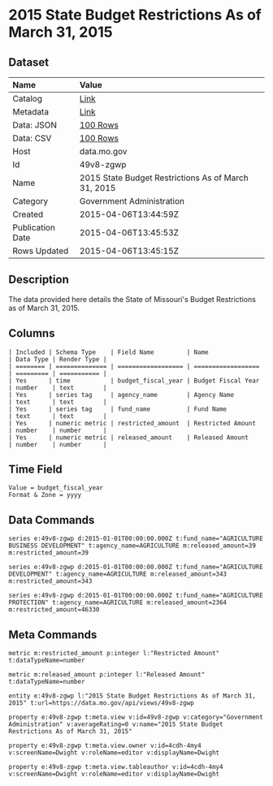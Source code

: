 # 2015 State Budget Restrictions As of March 31, 2015

## Dataset

| Name | Value |
| :--- | :---- |
| Catalog | [Link](https://catalog.data.gov/dataset/2015-state-budget-restrictions-as-of-march-31-2015) |
| Metadata | [Link](https://data.mo.gov/api/views/49v8-zgwp) |
| Data: JSON | [100 Rows](https://data.mo.gov/api/views/49v8-zgwp/rows.json?max_rows=100) |
| Data: CSV | [100 Rows](https://data.mo.gov/api/views/49v8-zgwp/rows.csv?max_rows=100) |
| Host | data.mo.gov |
| Id | 49v8-zgwp |
| Name | 2015 State Budget Restrictions As of March 31, 2015 |
| Category | Government Administration |
| Created | 2015-04-06T13:44:59Z |
| Publication Date | 2015-04-06T13:45:53Z |
| Rows Updated | 2015-04-06T13:45:15Z |

## Description

The data provided here details the State of Missouri's Budget Restrictions as of March 31, 2015.

## Columns

```ls
| Included | Schema Type    | Field Name         | Name               | Data Type | Render Type |
| ======== | ============== | ================== | ================== | ========= | =========== |
| Yes      | time           | budget_fiscal_year | Budget Fiscal Year | number    | text        |
| Yes      | series tag     | agency_name        | Agency Name        | text      | text        |
| Yes      | series tag     | fund_name          | Fund Name          | text      | text        |
| Yes      | numeric metric | restricted_amount  | Restricted Amount  | number    | number      |
| Yes      | numeric metric | released_amount    | Released Amount    | number    | number      |
```

## Time Field

```ls
Value = budget_fiscal_year
Format & Zone = yyyy
```

## Data Commands

```ls
series e:49v8-zgwp d:2015-01-01T00:00:00.000Z t:fund_name="AGRICULTURE BUSINESS DEVELOPMENT" t:agency_name=AGRICULTURE m:released_amount=39 m:restricted_amount=39

series e:49v8-zgwp d:2015-01-01T00:00:00.000Z t:fund_name="AGRICULTURE DEVELOPMENT" t:agency_name=AGRICULTURE m:released_amount=343 m:restricted_amount=343

series e:49v8-zgwp d:2015-01-01T00:00:00.000Z t:fund_name="AGRICULTURE PROTECTION" t:agency_name=AGRICULTURE m:released_amount=2364 m:restricted_amount=46330
```

## Meta Commands

```ls
metric m:restricted_amount p:integer l:"Restricted Amount" t:dataTypeName=number

metric m:released_amount p:integer l:"Released Amount" t:dataTypeName=number

entity e:49v8-zgwp l:"2015 State Budget Restrictions As of March 31, 2015" t:url=https://data.mo.gov/api/views/49v8-zgwp

property e:49v8-zgwp t:meta.view v:id=49v8-zgwp v:category="Government Administration" v:averageRating=0 v:name="2015 State Budget Restrictions As of March 31, 2015"

property e:49v8-zgwp t:meta.view.owner v:id=4cdh-4my4 v:screenName=Dwight v:roleName=editor v:displayName=Dwight

property e:49v8-zgwp t:meta.view.tableauthor v:id=4cdh-4my4 v:screenName=Dwight v:roleName=editor v:displayName=Dwight
```